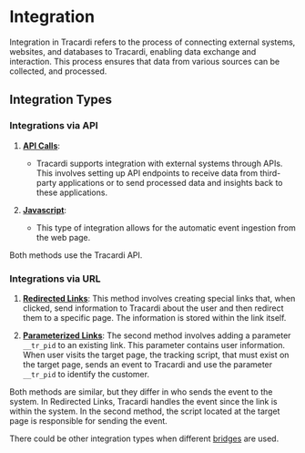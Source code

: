# Integration

Integration in Tracardi refers to the process of connecting external systems, websites, and databases to Tracardi,
enabling data exchange and interaction. This process ensures that data from various sources can be collected, and
processed.

## Integration Types

### Integrations via API

1. **[API Calls](api/index.md)**:
    - Tracardi supports integration with external systems through APIs. This involves setting up API endpoints to
      receive data from third-party applications or to send processed data and insights back to these applications.

2. **[Javascript](js/index.md)**:
    - This type of integration allows for the automatic event ingestion from the web page.

Both methods use the Tracardi API.

### Integrations via URL

1. **[Redirected Links](redirect/index.md)**: This method involves creating
  special links that, when clicked, send information to Tracardi about the user and then redirect them to a specific page. The information is stored within the link itself.

2. **[Parameterized Links](param/index.md)**: The second method involves adding
  a parameter `__tr_pid` to an existing link. This parameter contains user information. When user visits the target
  page, the tracking script, that must exist on the target page, sends an event to Tracardi and use the
  parameter `__tr_pid` to identify the customer. 

Both methods are similar, but they differ in who sends the event to the system. In Redirected Links, Tracardi handles
the event since the link is within the system. In the second method, the script located at the target page is
responsible for sending the event.

There could be other integration types when different [bridges](../../components/bridge.md) are used.